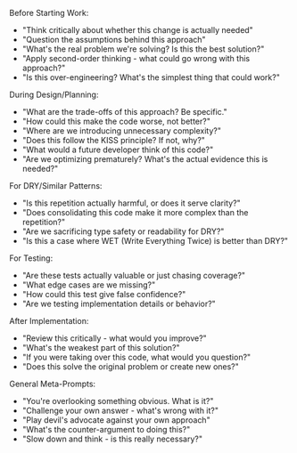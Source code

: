Before Starting Work:

- "Think critically about whether this change is actually needed"
- "Question the assumptions behind this approach"
- "What's the real problem we're solving? Is this the best solution?"
- "Apply second-order thinking - what could go wrong with this approach?"
- "Is this over-engineering? What's the simplest thing that could work?"

During Design/Planning:

- "What are the trade-offs of this approach? Be specific."
- "How could this make the code worse, not better?"
- "Where are we introducing unnecessary complexity?"
- "Does this follow the KISS principle? If not, why?"
- "What would a future developer think of this code?"
- "Are we optimizing prematurely? What's the actual evidence this is needed?"

For DRY/Similar Patterns:

- "Is this repetition actually harmful, or does it serve clarity?"
- "Does consolidating this code make it more complex than the repetition?"
- "Are we sacrificing type safety or readability for DRY?"
- "Is this a case where WET (Write Everything Twice) is better than DRY?"

For Testing:

- "Are these tests actually valuable or just chasing coverage?"
- "What edge cases are we missing?"
- "How could this test give false confidence?"
- "Are we testing implementation details or behavior?"

After Implementation:

- "Review this critically - what would you improve?"
- "What's the weakest part of this solution?"
- "If you were taking over this code, what would you question?"
- "Does this solve the original problem or create new ones?"

General Meta-Prompts:

- "You're overlooking something obvious. What is it?"
- "Challenge your own answer - what's wrong with it?"
- "Play devil's advocate against your own approach"
- "What's the counter-argument to doing this?"
- "Slow down and think - is this really necessary?"
